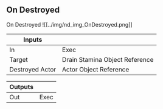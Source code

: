 ## On Destroyed
On Destroyed
![[../img/nd_img_OnDestroyed.png]]

|Inputs||
|--|--|
| In | Exec |
| Target | Drain Stamina Object Reference |
| Destroyed Actor | Actor Object Reference |

|Outputs||
|--|--|
| Out | Exec |

